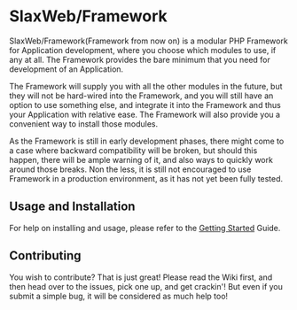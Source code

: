 # SlaxWeb/Framework

SlaxWeb/Framework(Framework from now on) is a modular PHP Framework for
Application development, where you choose which modules to use, if any at all.
The Framework provides the bare minimum that you need for development of an
Application.

The Framework will supply you with all the other modules in the future, but they
will not be hard-wired into the Framework, and you will still have an option to
use something else, and integrate it into the Framework and thus your
Application with relative ease. The Framework will also provide you a convenient
way to install those modules.

As the Framework is still in early development phases, there might come to a
case where backward compatibility will be broken, but should this happen, there
will be ample warning of it, and also ways to quickly work around those breaks.
Non the less, it is still not encouraged to use Framework in a production
environment, as it has not yet been fully tested.

## Usage and Installation

For help on installing and usage, please refer to the
[Getting Started](wiki/Getting-Started) Guide.

## Contributing

You wish to contribute? That is just great! Please read the Wiki first, and then
head over to the issues, pick one up, and get crackin'! But even if you submit a
simple bug, it will be considered as much help too!
